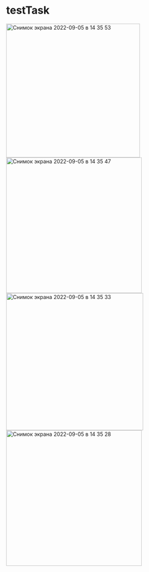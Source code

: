 # testTask

<img width="360" alt="Снимок экрана 2022-09-05 в 14 35 53" src="https://user-images.githubusercontent.com/99916289/188440499-238744db-790a-44fe-8db7-fad21a358cd5.png">
<img width="365" alt="Снимок экрана 2022-09-05 в 14 35 47" src="https://user-images.githubusercontent.com/99916289/188440509-05160062-7e10-4cc3-8d15-875e1946c0bf.png">
<img width="369" alt="Снимок экрана 2022-09-05 в 14 35 33" src="https://user-images.githubusercontent.com/99916289/188440553-23da5354-377d-4d45-b7d7-b9d4cc4616b1.png">
<img width="365" alt="Снимок экрана 2022-09-05 в 14 35 28" src="https://user-images.githubusercontent.com/99916289/188440560-5b716616-0b72-492d-9580-0a48c106a815.png">

